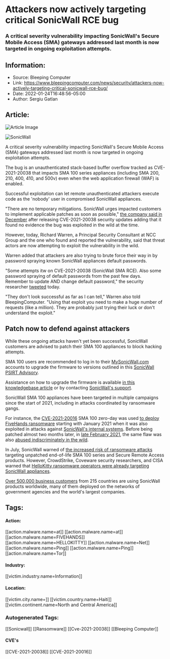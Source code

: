 # Attackers now actively targeting critical SonicWall RCE bug
### A critical severity vulnerability impacting SonicWall's Secure Mobile Access (SMA) gateways addressed last month is now targeted in ongoing exploitation attempts.

## Information:
+ Source: Bleeping Computer
+ Link: https://www.bleepingcomputer.com/news/security/attackers-now-actively-targeting-critical-sonicwall-rce-bug/
+ Date: 2022-01-24T16:48:56-05:00
+ Author: Sergiu Gatlan


## Article:
![Article Image](https://www.bleepstatic.com/content/hl-images/2022/01/24/Sonicwall.jpg)

![SonicWall ](https://www.bleepstatic.com/content/hl-images/2022/01/24/Sonicwall.jpg)


A critical severity vulnerability impacting SonicWall's Secure Mobile Access (SMA) gateways addressed last month is now targeted in ongoing exploitation attempts.


The bug is an unauthenticated stack-based buffer overflow tracked as CVE-2021-20038 that impacts SMA 100 series appliances (including SMA 200, 210, 400, 410, and 500v) even when the web application firewall (WAF) is enabled.


Successful exploitation can let remote unauthenticated attackers execute code as the 'nobody' user in compromised SonicWall appliances.


"There are no temporary mitigations. SonicWall urges impacted customers to implement applicable patches as soon as possible," [the company said in December](https://www.bleepingcomputer.com/news/security/sonicwall-strongly-urges-customers-to-patch-critical-sma-100-bugs/) after releasing CVE-2021-20038 security updates adding that it found no evidence the bug was exploited in the wild at the time.


However, today, Richard Warren, a Principal Security Consultant at NCC Group and the one who found and reported the vulnerability, said that threat actors are now attempting to exploit the vulnerability in the wild.


Warren added that attackers are also trying to brute force their way in by password spraying known SonicWall appliances default passwords.


"Some attempts itw on CVE-2021-20038 (SonicWall SMA RCE). Also some password spraying of default passwords from the past few days. Remember to update AND change default password," the security researcher [tweeted](https://twitter.com/buffaloverflow/status/1485671824725786633) today.


"They don't look successful as far as I can tell," Warren also told BleepingComputer. "Using that exploit you need to make a huge number of requests (like a million). They are probably just trying their luck or don't understand the exploit."


Patch now to defend against attackers
-------------------------------------


While these ongoing attacks haven't yet been successful, SonicWall customers are advised to patch their SMA 100 appliances to block hacking attempts.


SMA 100 users are recommended to log in to their [MySonicWall.com](https://mysonicwall.com/) accounts to upgrade the firmware to versions outlined in this [SonicWall PSIRT Advisory](https://psirt.global.sonicwall.com/vuln-detail/SNWLID-2021-0026).


Assistance on how to upgrade the firmware is available [in this knowledgebase article](https://www.sonicwall.com/support/knowledge-base/how-to-upgrade-firmware-on-sma-100-series-appliances/170502339501169/) or by contacting [SonicWall's support](https://www.sonicwall.com/support/contact-support/).


SonicWall SMA 100 appliances have been targeted in multiple campaigns since the start of 2021, including in attacks coordinated by ransomware gangs.


For instance, the [CVE-2021-20016](https://psirt.global.sonicwall.com/vuln-detail/SNWLID-2021-0001) SMA 100 zero-day was used [to deploy FiveHands ransomware](https://www.bleepingcomputer.com/news/security/new-ransomware-group-uses-sonicwall-zero-day-to-breach-networks/) starting with January 2021 when it was also exploited in attacks against [SonicWall's internal systems](https://www.bleepingcomputer.com/news/security/sonicwall-firewall-maker-hacked-using-zero-day-in-its-vpn-device/). Before being patched almost two months later, in [late February 2021](https://www.bleepingcomputer.com/news/security/sonicwall-firewall-maker-hacked-using-zero-day-in-its-vpn-device/), the same flaw was also [abused indiscriminately in the wild](https://www.bleepingcomputer.com/news/security/sonicwall-sma-100-zero-day-exploit-actively-used-in-the-wild/).


In July, SonicWall warned of [the increased risk of ransomware attacks](https://www.bleepingcomputer.com/news/security/sonicwall-warns-of-critical-ransomware-risk-to-eol-sma-100-vpn-appliances/) targeting unpatched end-of-life SMA 100 series and Secure Remote Access products. However, CrowdStrike, Coveware security researchers, and CISA warned that [HelloKitty ransomware operators were already targeting SonicWall appliances](https://www.bleepingcomputer.com/news/security/hellokitty-ransomware-is-targeting-vulnerable-sonicwall-devices/).


[Over 500,000 business customers](https://blog.sonicwall.com/en-us/2021/08/sonicwall-celebrating-three-decades-of-putting-customers-first/) from 215 countries are using SonicWall products worldwide, many of them deployed on the networks of government agencies and the world's largest companies.





## Tags:

#### Action:
[[action.malware.name=at]] [[action.malware.name=at]] [[action.malware.name=FIVEHANDS]] [[action.malware.name=HELLOKITTY]] [[action.malware.name=Net]] [[action.malware.name=Ping]] [[action.malware.name=Ping]] [[action.malware.name=Tor]]

#### Industry:
[[victim.industry.name=Information]]

#### Location:
[[victim.city.name=]] [[victim.country.name=Haiti]] [[victim.continent.name=North and Central America]]

### Autogenerated Tags:
[[Sonicwall]] [[Ransomware]] [[Cve-2021-20038]] [[Bleeping Computer]]
#### CVE's
[[CVE-2021-20038]] [[CVE-2021-20016]]

